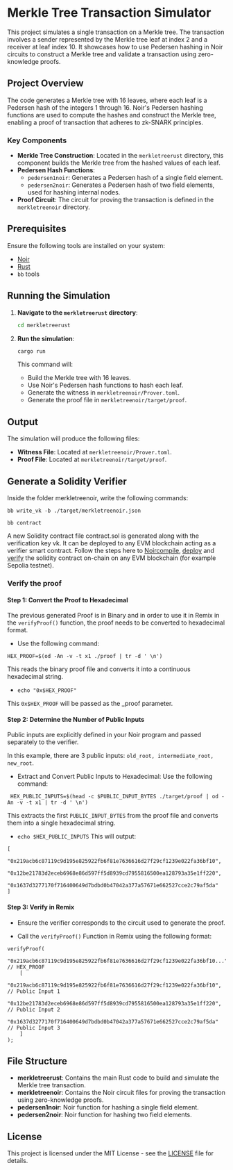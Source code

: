 # Merkle Tree Transaction Simulator

This project simulates a single transaction on a Merkle tree. The transaction involves a sender represented by the Merkle tree leaf at index 2 and a receiver at leaf index 10. It showcases how to use Pedersen hashing in Noir circuits to construct a Merkle tree and validate a transaction using zero-knowledge proofs.

## Project Overview

The code generates a Merkle tree with 16 leaves, where each leaf is a Pedersen hash of the integers 1 through 16. Noir's Pedersen hashing functions are used to compute the hashes and construct the Merkle tree, enabling a proof of transaction that adheres to zk-SNARK principles.

### Key Components

- **Merkle Tree Construction**: Located in the `merkletreerust` directory, this component builds the Merkle tree from the hashed values of each leaf.
- **Pedersen Hash Functions**:
  - `pedersen1noir`: Generates a Pedersen hash of a single field element.
  - `pedersen2noir`: Generates a Pedersen hash of two field elements, used for hashing internal nodes.
- **Proof Circuit**: The circuit for proving the transaction is defined in the `merkletreenoir` directory.

## Prerequisites

Ensure the following tools are installed on your system:

- [Noir](https://noir-lang.org/)
- [Rust](https://www.rust-lang.org/)
- `bb` tools

## Running the Simulation

1. **Navigate to the `merkletreerust` directory**:

   ```bash
   cd merkletreerust
   ```

2. **Run the simulation**:

   ```bash
   cargo run
   ```

   This command will:
   - Build the Merkle tree with 16 leaves.
   - Use Noir's Pedersen hash functions to hash each leaf.
   - Generate the witness in `merkletreenoir/Prover.toml`.
   - Generate the proof file in `merkletreenoir/target/proof`.

## Output

The simulation will produce the following files:

- **Witness File**: Located at `merkletreenoir/Prover.toml`.
- **Proof File**: Located at `merkletreenoir/target/proof`.

## Generate a Solidity Verifier
Inside the folder merkletreenoir, write the following commands:

```bb write_vk -b ./target/merkletreenoir.json```

```bb contract```

A new Solidity contract file contract.sol is generated along with the verification key vk. It can be deployed to any EVM blockchain acting as a verifier smart contract.
Follow the steps here to [Noir](https://noir-lang.org/)[compile](https://noir-lang.org/docs/how_to/how-to-solidity-verifier#step-2---compiling), [deploy](https://noir-lang.org/docs/how_to/how-to-solidity-verifier#step-3---deploying) and [verify](https://noir-lang.org/docs/how_to/how-to-solidity-verifier#step-4---verifying) the solidity contract on-chain on any EVM blockchain (for example Sepolia testnet).

### Verify the proof 
#### Step 1: Convert the Proof to Hexadecimal
The previous generated Proof is in Binary and in order to use it in Remix in the ```verifyProof()``` function, 
the proof needs to be converted to hexadecimal format. 

* Use the following command:

```HEX_PROOF=$(od -An -v -t x1 ./proof | tr -d ' \n')```

This reads the binary proof file and converts it into a continuous hexadecimal string.
* ```echo "0x$HEX_PROOF"```

This ```0x$HEX_PROOF``` will be passed as the _proof parameter.

#### Step 2: Determine the Number of Public Inputs
Public inputs are explicitly defined in your Noir program and passed separately to the verifier.

In this example, there are 3 public inputs: ```old_root, intermediate_root, new_root```.

* Extract and Convert Public Inputs to Hexadecimal: Use the following command:

``` HEX_PUBLIC_INPUTS=$(head -c $PUBLIC_INPUT_BYTES ./target/proof | od -An -v -t x1 | tr -d ' \n')```

This extracts the first ```PUBLIC_INPUT_BYTES``` from the proof file and converts them into a single hexadecimal string.

* ```echo $HEX_PUBLIC_INPUTS``` 
This will output:

```
[
    "0x219acb6c87119c9d195e825922fb6f81e7636616d27f29cf1239e022fa36bf10",
    "0x12be21783d2eceb6968e86d597ff5d8939cd7955816500ea128793a35e1ff220",
    "0x1637d3277170f716400649d7bdbd0b47042a377a57671e662527cce2c79af5da"
]
```

#### Step 3: Verify in Remix
* Ensure the verifier corresponds to the circuit used to generate the proof.

* Call the ```verifyProof()``` Function in Remix using the following format:

```
verifyProof(
    "0x219acb6c87119c9d195e825922fb6f81e7636616d27f29cf1239e022fa36bf10...", // HEX_PROOF
    [
        "0x219acb6c87119c9d195e825922fb6f81e7636616d27f29cf1239e022fa36bf10", // Public Input 1
        "0x12be21783d2eceb6968e86d597ff5d8939cd7955816500ea128793a35e1ff220", // Public Input 2
        "0x1637d3277170f716400649d7bdbd0b47042a377a57671e662527cce2c79af5da"  // Public Input 3
    ]
);
```


## File Structure

- **merkletreerust**: Contains the main Rust code to build and simulate the Merkle tree transaction.
- **merkletreenoir**: Contains the Noir circuit files for proving the transaction using zero-knowledge proofs.
- **pedersen1noir**: Noir function for hashing a single field element.
- **pedersen2noir**: Noir function for hashing two field elements.

## License

This project is licensed under the MIT License - see the [LICENSE](LICENSE) file for details.


